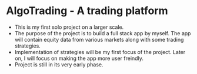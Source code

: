 # AlgoTrading - A trading platform
 - This is my first solo project on a larger scale.
 - The purpose of the project is to build a full stack app by myself. The app will contain equity data from various markets along with some trading strategies.
 - Implementation of strategies will be my first focus of the project. Later on, I will focus on making the app more user freindly.
 - Project is still in its very early phase.

